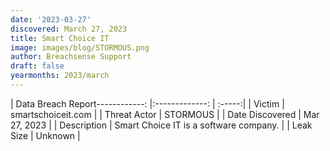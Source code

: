```yaml
---
date: '2023-03-27'
discovered: March 27, 2023
title: Smart Choice IT
image: images/blog/STORMOUS.png
author: Breachsense Support
draft: false
yearmonths: 2023/march
---
```


| Data Breach Report------------:     |:-------------:    | :-----:|
| Victim      | smartschoiceit.com      | 
| Threat Actor      | STORMOUS      | 
| Date Discovered      | Mar 27, 2023      | 
| Description      | Smart Choice IT is a software company.      | 
| Leak Size      | Unknown      | 

